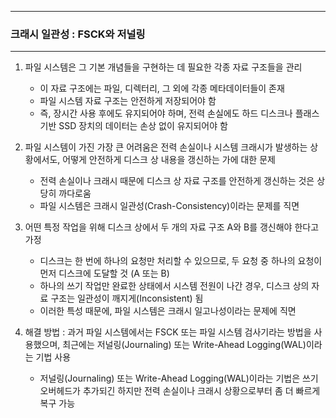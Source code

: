 -----
### 크래시 일관성 : FSCK와 저널링
-----
1. 파일 시스템은 그 기본 개념들을 구현하는 데 필요한 각종 자료 구조들을 관리
   - 이 자료 구조에는 파일, 디렉터리, 그 외에 각종 메타데이터들이 존재
   - 파일 시스템 자료 구조는 안전하게 저장되어야 함
   - 즉, 장시간 사용 후에도 유지되어야 하며, 전력 손실에도 하드 디스크나 플래스 기반 SSD 장치의 데이터는 손상 없이 유지되어야 함

2. 파일 시스템이 가진 가장 큰 어려움은 전력 손실이나 시스템 크래시가 발생하는 상황에서도, 어떻게 안전하게 디스크 상 내용을 갱신하는 가에 대한 문제
   - 전력 손실이나 크래시 때문에 디스크 상 자료 구조를 안전하게 갱신하는 것은 상당히 까다로움
   - 파일 시스템은 크래시 일관성(Crash-Consistency)이라는 문제를 직면

3. 어떤 특정 작업을 위해 디스크 상에서 두 개의 자료 구조 A와 B를 갱신해야 한다고 가정
   - 디스크는 한 번에 하나의 요청만 처리할 수 있으므로, 두 요청 중 하나의 요청이 먼저 디스크에 도달할 것 (A 또는 B)
   - 하나의 쓰기 작업만 완료한 상태에서 시스템 전원이 나간 경우, 디스크 상의 자료 구조는 일관성이 깨지게(Inconsistent) 됨
   - 이러한 특성 때문에, 파일 시스템은 크래시 일고나성이라는 문제에 직면

4. 해결 방법 : 과거 파일 시스템에서는 FSCK 또는 파일 시스템 검사기라는 방법을 사용했으며, 최근에는 저널링(Journaling) 또는 Write-Ahead Logging(WAL)이라는 기법 사용
   - 저널링(Journaling) 또는 Write-Ahead Logging(WAL)이라는 기법은 쓰기 오버헤드가 추가되긴 하지만 전력 손실이나 크래시 상황으로부터 좀 더 빠르게 복구 가능
